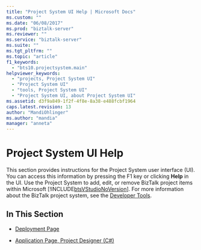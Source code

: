 ```yaml
---
title: "Project System UI Help | Microsoft Docs"
ms.custom: ""
ms.date: "06/08/2017"
ms.prod: "biztalk-server"
ms.reviewer: ""
ms.service: "biztalk-server"
ms.suite: ""
ms.tgt_pltfrm: ""
ms.topic: "article"
f1_keywords: 
  - "bts10.projectsystem.main"
helpviewer_keywords: 
  - "projects, Project System UI"
  - "Project System UI"
  - "tools, Project System UI"
  - "Project System UI, about Project System UI"
ms.assetid: d3f9a849-1f2f-4f8e-8a38-e488fcbf1964
caps.latest.revision: 13
author: "MandiOhlinger"
ms.author: "mandia"
manager: "anneta"
---
```

# Project System UI Help
This section provides instructions for the Project System user interface (UI). You can access this information by pressing the F1 key or clicking **Help** in the UI. Use the Project System to add, edit, or remove BizTalk project items within Microsoft [!INCLUDE[btsVStudioNoVersion](../includes/btsvstudionoversion-md.md)]. For more information about the BizTalk project system, see the [Developer Tools](../core/developer-tools.md).  
  
## In This Section  
  
-   [Deployment Page](../core/deployment-page.md)  
  
-   [Application Page, Project Designer (C#)](http://go.microsoft.com/fwlink/?LinkId=146461)